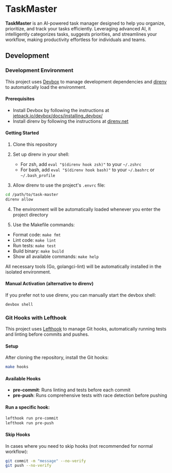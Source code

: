 # TaskMaster

**TaskMaster** is an AI-powered task manager designed to help you organize, prioritize, and track your tasks efficiently. Leveraging advanced AI, it intelligently categorizes tasks, suggests priorities, and streamlines your workflow, making productivity effortless for individuals and teams.

## Development

### Development Environment

This project uses [Devbox](https://www.jetpack.io/devbox/) to manage development dependencies and [direnv](https://direnv.net/) to automatically load the environment.

#### Prerequisites

- Install Devbox by following the instructions at [jetpack.io/devbox/docs/installing_devbox/](https://www.jetpack.io/devbox/docs/installing_devbox/)
- Install direnv by following the instructions at [direnv.net](https://direnv.net/docs/installation.html)

#### Getting Started

1. Clone this repository
2. Set up direnv in your shell:

   - For zsh, add `eval "$(direnv hook zsh)"` to your `~/.zshrc`
   - For bash, add `eval "$(direnv hook bash)"` to your `~/.bashrc` or `~/.bash_profile`

3. Allow direnv to use the project's `.envrc` file:

```bash
cd /path/to/task-master
direnv allow
```

4. The environment will be automatically loaded whenever you enter the project directory

5. Use the Makefile commands:

- Format code: `make fmt`
- Lint code: `make lint`
- Run tests: `make test`
- Build binary: `make build`
- Show all available commands: `make help`

All necessary tools (Go, golangci-lint) will be automatically installed in the isolated environment.

#### Manual Activation (alternative to direnv)

If you prefer not to use direnv, you can manually start the devbox shell:

```bash
devbox shell
```

### Git Hooks with Lefthook

This project uses [Lefthook](https://github.com/evilmartians/lefthook) to manage Git hooks, automatically running tests and linting before commits and pushes.

#### Setup

After cloning the repository, install the Git hooks:

```bash
make hooks
```

#### Available Hooks

- **pre-commit**: Runs linting and tests before each commit
- **pre-push**: Runs comprehensive tests with race detection before pushing

#### Run a specific hook:

```bash
lefthook run pre-commit
lefthook run pre-push
```

#### Skip Hooks

In cases where you need to skip hooks (not recommended for normal workflow):

```bash
git commit -m "message" --no-verify
git push --no-verify
```
